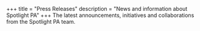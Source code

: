 +++
title = "Press Releases"
description = "News and information about Spotlight PA"
+++
The latest announcements, initiatives and collaborations from the Spotlight PA team.
